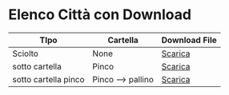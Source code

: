 # Elenco Città con Download

| TIpo        | Cartella                   | Download File           |
|--------------|-----------------------|--------------------------|
| Sciolto       | None            | [Scarica](https://github.com/Graziani-Nicolo/PROVA/blob/main/G.zip) |
| sotto cartella         | Pinco         | [Scarica](https://raw.githubusercontent.com/Graziani-Nicolo/PROVA/blob/main/pinco/GG.zip) |
| sotto cartella pinco       | Pinco --> pallino        | [Scarica](https://raw.githubusercontent.com/Graziani-Nicolo/PROVA/blob/main/pinco/pallino/GGG.zip) |

